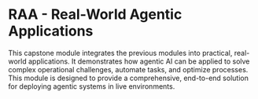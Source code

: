 # RAA - Real-World Agentic Applications

This capstone module integrates the previous modules into practical, real-world applications. It demonstrates how agentic AI can be applied to solve complex operational challenges, automate tasks, and optimize processes. This module is designed to provide a comprehensive, end-to-end solution for deploying agentic systems in live environments.
